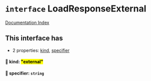 # `interface` LoadResponseExternal

[Documentation Index](../README.md)

## This interface has

- 2 properties:
[kind](#-kind-external),
[specifier](#-specifier-string)


#### 📄 kind: <mark>"external"</mark>



#### 📄 specifier: `string`




